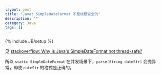 ```yaml
---
layout: post
title: "Java: SimpleDateFormat 不是线程安全的"
description: ""
category: Java
tags: []
---
```

{% include JB/setup %}

见 [stackoverflow: Why is Java's SimpleDateFormat not thread-safe?](http://stackoverflow.com/questions/6840803/simpledateformat-thread-safety)

所以 `static SimpleDateFormat` 在并发场景下，`parse(String dateStr)` 会抛异常，即使 `dateStr` 的格式是正确的。